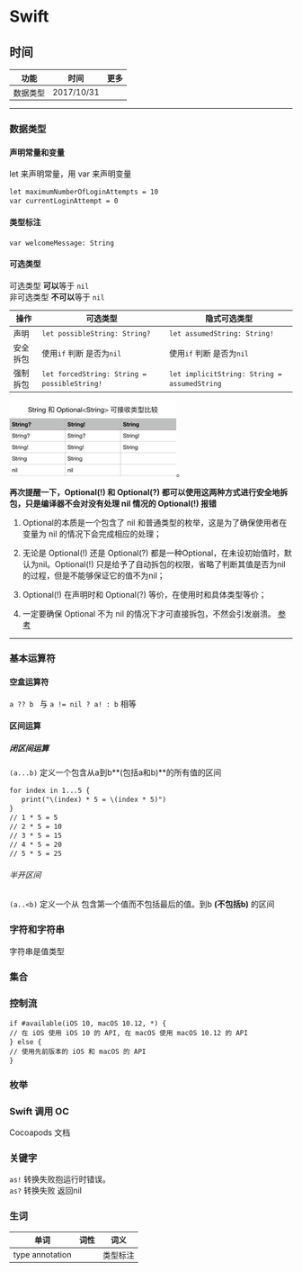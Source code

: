 # Swift

## 时间
|功能|时间|更多|
|---|---|---|
|数据类型|2017/10/31|||


---

### 数据类型

#### 声明常量和变量

let 来声明常量，用 var 来声明变量
```
let maximumNumberOfLoginAttempts = 10
var currentLoginAttempt = 0
```

#### 类型标注
```
var welcomeMessage: String
```

#### 可选类型

可选类型 **可以**等于 `nil`  
非可选类型 **不可以**等于 `nil` 

|操作|可选类型|隐式可选类型|
|---|---|---|
|声明|`let possibleString: String?`|`let assumedString: String!`|
|安全拆包| 使用`if` 判断 是否为`nil`|使用`if` 判断 是否为`nil`|
|强制拆包|`let forcedString: String = possibleString!`|`let implicitString: String = assumedString`|

![可接受类型对比](https://github.com/jinjinanan/note/blob/master/Sources/1504838752844314.jpg)。

**再次提醒一下，Optional(!) 和 Optional(?) 都可以使用这两种方式进行安全地拆包，只是编译器不会对没有处理 nil 情况的 Optional(!) 报错**

1. Optional的本质是一个包含了 nil 和普通类型的枚举，这是为了确保使用者在变量为 nil 的情况下会完成相应的处理；

2. 无论是 Optional(!) 还是 Optional(?) 都是一种Optional，在未设初始值时，默认为nil。Optional(!) 只是给予了自动拆包的权限，省略了判断其值是否为nil的过程，但是不能够保证它的值不为nil；

3. Optional(!) 在声明时和 Optional(?) 等价，在使用时和具体类型等价；

4. 一定要确保 Optional 不为 nil 的情况下才可直接拆包，不然会引发崩溃。
[参考](http://www.cocoachina.com/swift/20170908/20505.html)


---
### 基本运算符

#### 空盒运算符
`a ?? b ` 与 `a != nil ? a! : b` 相等

#### 区间运算

##### 闭区间运算

`(a...b)` 定义一个包含从a到b**(包括a和b)**的所有值的区间

```
for index in 1...5 { 
   print("\(index) * 5 = \(index * 5)")   
}  
// 1 * 5 = 5   
// 2 * 5 = 10   
// 3 * 5 = 15   
// 4 * 5 = 20   
// 5 * 5 = 25   
```

###### 半开区间

 `(a..<b)` 定义一个从 包含第一个值而不包括最后的值。到b **(不包括b)** 的区间

### 字符和字符串

字符串是值类型

### 集合

### 控制流

```
if #available(iOS 10, macOS 10.12, *) {
// 在 iOS 使用 iOS 10 的 API, 在 macOS 使用 macOS 10.12 的 API
} else {
// 使用先前版本的 iOS 和 macOS 的 API
}
```



### 枚举




### Swift 调用 OC
Cocoapods 文档

### 关键字
`as!` 转换失败抱运行时错误。  
`as?` 转换失败 返回nil






### 生词
| 单词       | 词性   |  词义  |
| --------   | -----:  | :----:  |
|type annotation||类型标注|